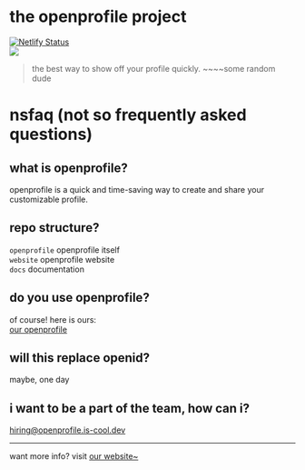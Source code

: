 # the openprofile project
[![Netlify Status](https://api.netlify.com/api/v1/badges/b46f622b-aced-4fa1-8307-0f0e00ef64bc/deploy-status)](https://app.netlify.com/sites/generate-openprofile/deploys)  
![](https://openprofile.up.railway.app/api/badge/1/status)
> the best way to show off your profile quickly. ~~~~some random dude
# nsfaq (not so frequently asked questions)
## what is openprofile?
openprofile is a quick and time-saving way to create and share your customizable profile.
## repo structure?
`openprofile` openprofile itself  
`website` openprofile website  
`docs` documentation
## do you use openprofile?
of course! here is ours:  
[our openprofile](https://opr.ix.tc/openprofile)
## will this replace openid?
maybe, one day
## i want to be a part of the team, how can i?
hiring@openprofile.is-cool.dev

---
 
want more info?
visit <a href="https://openprofile.is-cool.dev">our website~</a>
